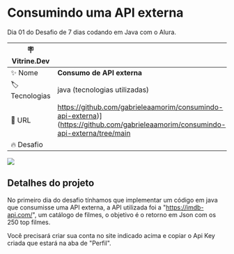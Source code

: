 # Consumindo uma API externa
Dia 01 do Desafio de 7 dias codando em Java com o Alura. 


| :placard: Vitrine.Dev |     |
| -------------  | --- |
| :sparkles: Nome        | **Consumo de API externa**
| :label: Tecnologias | java (tecnologias utilizadas)
| :rocket: URL         |https://github.com/gabrieleaamorim/consumindo-api-externa)](https://github.com/gabrieleaamorim/consumindo-api-externa/tree/main
| :fire: Desafio     | 

<!-- Inserir imagem com a #vitrinedev ao final do link -->
![](https://via.placeholder.com/1200x500.png?text=imagem+lindona+do+meu+projeto#vitrinedev)

## Detalhes do projeto

No primeiro dia do desafio tínhamos que implementar um código em java que consumisse uma API externa, a API utilizada foi a "https://imdb-api.com/", um catálogo de filmes, o objetivo é o retorno em Json com os 250 top filmes.

Você precisará criar sua conta no site indicado acima e copiar o Api Key criada que estará na aba de "Perfil".


